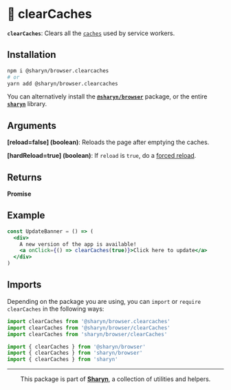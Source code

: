 # 🌹 clearCaches

**`clearCaches`**: Clears all the [`caches`](https://developer.mozilla.org/en-US/docs/Web/API/Cache) used by service workers.

## Installation

```sh
npm i @sharyn/browser.clearcaches
# or
yarn add @sharyn/browser.clearcaches
```

You can alternatively install the [**`@sharyn/browser`**](https://github.com/sharynjs/sharyn/tree/master/browser) package, or the entire [**`sharyn`**](https://github.com/sharynjs/sharyn) library.

## Arguments

**\[reload=false\] (boolean)**: Reloads the page after emptying the caches.

**\[hardReload=true\] (boolean)**: If `reload` is `true`, do a <a href="https://developer.mozilla.org/en-US/docs/Web/API/Location/reload" target="_blank">forced reload</a>.

## Returns

**Promise** 

## Example

```jsx
const UpdateBanner = () => (
  <div>
    A new version of the app is available!
    <a onClick={() => clearCaches(true)}>Click here to update</a>
  </div>
)
```

## Imports

Depending on the package you are using, you can `import` or `require` `clearCaches` in the following ways:

```js
import clearCaches from '@sharyn/browser.clearcaches'
import clearCaches from '@sharyn/browser/clearCaches'
import clearCaches from 'sharyn/browser/clearCaches'

import { clearCaches } from '@sharyn/browser'
import { clearCaches } from 'sharyn/browser'
import { clearCaches } from 'sharyn'
```

<hr />

<p align="center">
  This package is part of <a href="https://github.com/sharynjs/sharyn"><b>Sharyn</b></a>, a collection of utilities and helpers.
</p>
